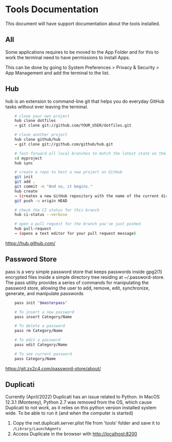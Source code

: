 # Tools Documentation

This document will have support documentation about the tools installed.

## All

Some applications requires to be moved to the App Folder and for this to work the terminal need to have permissions to install Apps.

This can be done by going to System Preferences > Privacy & Security > App Management and add the terminal to the list.

## Hub

hub is an extension to command-line git that helps you do everyday GitHub tasks without ever leaving the terminal.

```bash
    # clone your own project
    hub clone dotfiles
    → git clone git://github.com/YOUR_USER/dotfiles.git

    # clone another project
    hub clone github/hub
    → git clone git://github.com/github/hub.git

    # fast-forward all local branches to match the latest state on the remote
    cd myproject
    hub sync

    # create a repo to host a new project on GitHub
    git init
    git add .
    git commit -m "And so, it begins."
    hub create
    → (creates a new GitHub repository with the name of the current directory)
    git push -u origin HEAD

    # check the CI status for this branch
    hub ci-status --verbose

    # open a pull request for the branch you've just pushed
    hub pull-request
    → (opens a text editor for your pull request message)
```

<https://hub.github.com/>

## Password Store

pass is a very simple password store that keeps passwords inside gpg2(1) encrypted files inside a simple directory tree residing at ~/.password-store.
The pass utility provides a series of commands for manipulating the password store, allowing the user to add, remove, edit, synchronize, generate, and manipulate passwords

```bash
    pass init "$masterpass"

    # To insert a new password
    pass insert Category/Name

    # To delete a password
    pass rm Category/Name

    # To edit a password
    pass edit Category/Name

    # To see current password
    pass Category/Name
```

<https://git.zx2c4.com/password-store/about/>

## Duplicati

Currently (April/2022) Duplicati has an issue related to Python.
In MacOS 12.3.1 (Monterey), Python 2.7 was removed from the OS, which cause Duplicati to not work, as it relies on this python version installed system wide.
To be able to run it (and when the computer is started)

1. Copy the net.duplicati.server.plist file from 'tools' folder and save it to `/Library/LaunchAgents`
2. Access Duplicate in the browser with [http://localhost:8200](http://localhost:8200/)

